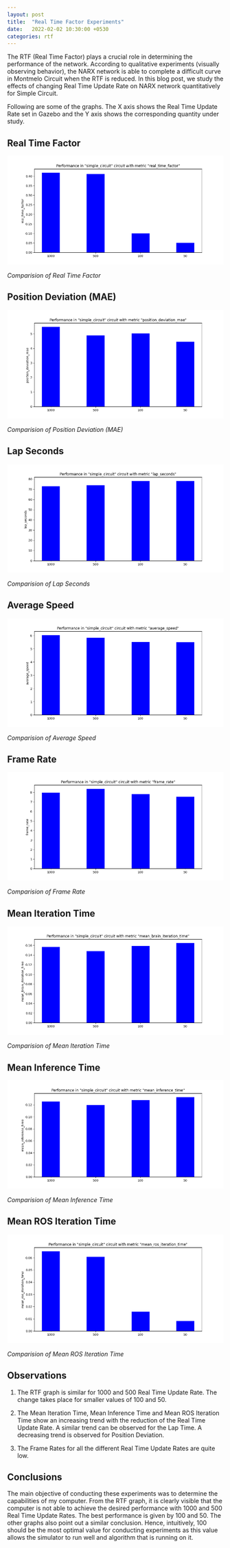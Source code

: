```yaml
---
layout: post
title:  "Real Time Factor Experiments"
date:   2022-02-02 10:30:00 +0530
categories: rtf
---
```

The RTF (Real Time Factor) plays a crucial role in determining the performance of the network. According to qualitative experiments (visually observing behavior), the NARX network is able to complete a difficult curve in Montmelo Circuit when the RTF is reduced. In this blog post, we study the effects of changing Real Time Update Rate on NARX network quantitatively for Simple Circuit.

Following are some of the graphs. The X axis shows the Real Time Update Rate set in Gazebo and the Y axis shows the corresponding quantity under study.

## Real Time Factor

![Real Time Factor](../assets/2022-2-2-real-time-factor-experiments/real_time_factor.png)

*Comparision of Real Time Factor*

## Position Deviation (MAE)

![MAE](../assets/2022-2-2-real-time-factor-experiments/position_deviation_mae.png)

*Comparision of Position Deviation (MAE)*

## Lap Seconds

![Lap Seconds](../assets/2022-2-2-real-time-factor-experiments/lap_seconds.png)

*Comparision of Lap Seconds*

## Average Speed

![Average Speed](../assets/2022-2-2-real-time-factor-experiments/average_speed.png)

*Comparision of Average Speed*

## Frame Rate

![Frame Rate](../assets/2022-2-2-real-time-factor-experiments/frame_rate.png)

*Comparision of Frame Rate*

## Mean Iteration Time

![Mean Iteration Time](../assets/2022-2-2-real-time-factor-experiments/mean_brain_iteration_time.png)

*Comparision of Mean Iteration Time*

## Mean Inference Time

![Mean Inference Time](../assets/2022-2-2-real-time-factor-experiments/mean_inference_time.png)

*Comparision of Mean Inference Time*

## Mean ROS Iteration Time

![ROS Iteration Time](../assets/2022-2-2-real-time-factor-experiments/mean_ros_iteration_time.png)

*Comparision of Mean ROS Iteration Time*

## Observations

1. The RTF graph is similar for 1000 and 500 Real Time Update Rate. The change takes place for smaller values of 100 and 50.

2. The Mean Iteration Time, Mean Inference Time and Mean ROS Iteration Time show an increasing trend with the reduction of the Real Time Update Rate. A similar trend can be observed for the Lap Time. A decreasing trend is observed for Position Deviation.

3. The Frame Rates for all the different Real Time Update Rates are quite low.

## Conclusions

The main objective of conducting these experiments was to determine the capabilities of my computer. From the RTF graph, it is clearly visible that the computer is not able to achieve the desired performance with 1000 and 500 Real Time Update Rates. The best performance is given by 100 and 50. The other graphs also point out a similar conclusion. Hence, intuitively, 100 should be the most optimal value for conducting experiments as this value allows the simulator to run well and algorithm that is running on it.
